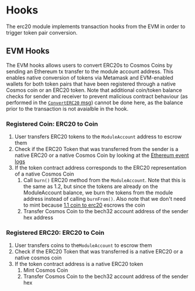 <!--
order: 5
-->

# Hooks

The erc20 module implements transaction hooks from the EVM in order to trigger token pair conversion.

## EVM Hooks

The EVM hooks allows users to convert ERC20s to Cosmos Coins by sending an Ethereum tx transfer to the module account address. This enables native conversion of tokens via Metamask and EVM-enabled wallets for both token pairs that have been registered through a native Cosmos coin or an ERC20 token. Note that additional coin/token balance checks for sender and receiver to prevent malicious contract behaviour (as performed in the [`ConvertERC20` msg](03_state_transitions.md#21-erc20-to-coin)) cannot be done here, as the balance prior to the transaction is not avaialble in the hook.

### Registered Coin: ERC20 to Coin

1. User transfers ERC20 tokens to the `ModuleAccount` address to escrow them
2. Check if the ERC20 Token that was transferred from the sender is a native ERC20 or a native Cosmos Coin by looking at the [Ethereum event logs](https://medium.com/mycrypto/understanding-event-logs-on-the-ethereum-blockchain-f4ae7ba50378#:~:text=A%20log%20record%20can%20be,or%20a%20change%20of%20ownership.&text=Each%20log%20record%20consists%20of,going%20on%20in%20an%20event)
3. If the token contract address corresponds to the ERC20 representation of a native Cosmos Coin
    1. Call `burn()` ERC20 method from the  `ModuleAccount`. Note that this is the same as 1.2, but since the tokens are already on the ModuleAccount balance, we burn the tokens from the module address instead of calling `burnFrom()`. Also note that we don't need to mint because [1.1 coin to erc20](03_state_transitions.md#11-coin-to-erc20) escrows the coin
    2. Transfer Cosmos Coin to the bech32 account address of the sender hex address

### Registered ERC20: ERC20 to Coin

1. User transfers coins to the`ModuleAccount` to escrow them
2. Check if the ERC20 Token that was transferred is a native ERC20 or a native cosmos coin
3. If the token contract address is a native ERC20 token
    1. Mint Cosmos Coin
    2. Transfer Cosmos Coin to the bech32 account address of the sender hex
